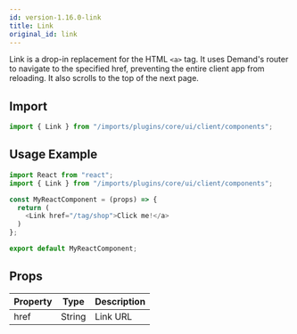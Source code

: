 ```yaml
---
id: version-1.16.0-link
title: Link
original_id: link
---
```


Link is a drop-in replacement for the HTML `<a>` tag. It uses Demand's router to navigate to the specified href, preventing the entire client app from reloading. It also scrolls to the top of the next page.

## Import

```javascript
import { Link } from "/imports/plugins/core/ui/client/components";
```

## Usage Example

```javascript
import React from "react";
import { Link } from "/imports/plugins/core/ui/client/components";

const MyReactComponent = (props) => {
  return (
    <Link href="/tag/shop">Click me!</a>
  )
};

export default MyReactComponent;
```

## Props

| Property | Type   | Description |
| -------- | ------ | ----------- |
| href     | String | Link URL    |
